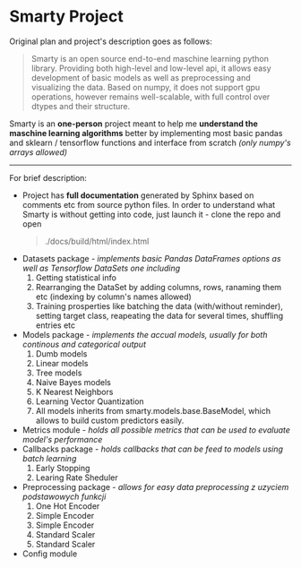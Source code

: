 # Smarty Project
Original plan and project's description goes as follows:

<blockquote>
Smarty is an open source end-to-end maschine learning python library. Providing both high-level and low-level api, it allows easy development of basic models as well as preprocessing and visualizing the data. Based on numpy, it does not support gpu operations, however remains well-scalable, with full control over dtypes and their structure.
</blockquote>

Smarty is an <b>one-person</b> project meant to help me <b>understand the maschine learning algorithms</b> better by implementing most basic pandas and sklearn / tensorflow functions and interface from scratch <i>(only numpy's arrays allowed)</i>
<hr>
For brief description:
<ul>
  <li>Project has <b>full documentation</b> generated by Sphinx based on comments etc from source python files. In order to understand what Smarty is without getting into code, just launch it - clone the repo and open
    <blockquote>./docs/build/html/index.html</blockquote>
  </li>
  <li>Datasets package - <i>implements basic Pandas DataFrames options as well as Tensorflow DataSets one including</i>
    <ol>
      <li>Getting statistical info</li>
      <li>Rearranging the DataSet by adding columns, rows, ranaming them etc (indexing by column's names allowed)</li>
      <li>Training prosperties like batching the data (with/without reminder), setting target class, reapeating the data for several times, shuffling entries etc</li>
    </ol>
  </li>
  <li>Models package - <i>implements the accual models, usually for both continous and categorical output</i>
     <ol>
       <li>Dumb models</li>
       <li>Linear models</li>
       <li>Tree models</li>
       <li>Naive Bayes models</li>
       <li>K Nearest Neighbors </li>
       <li>Learning Vector Quantization</li>
       <li>All models inherits from smarty.models.base.BaseModel, which allows to build custom predictors easily.</li>
    </ol>
  </li>
  <li>Metrics module - <i>holds all possible metrics that can be used to evaluate model's performance</i></li>
  <li>Callbacks package -<i> holds callbacks that can be feed to models using batch learning</i>
     <ol>
       <li>Early Stopping</li>
       <li>Learing Rate Sheduler</li>
    </ol>
  </li>
  <li>Preprocessing package - <i>allows for easy data preprocessing z uzyciem podstawowych funkcji</i>
    <ol>
       <li>One Hot Encoder</li>
       <li>Simple Encoder</li>
       <li>Simple Encoder</li>
       <li>Standard Scaler</li>
       <li>Standard Scaler</li>
    </ol>
  </li>
  <li>Config module</li>
</ul>
